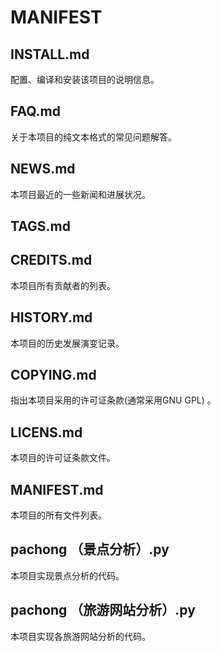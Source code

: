 # MANIFEST

## INSTALL.md
配置、编译和安装该项目的说明信息。

## FAQ.md
关于本项目的纯文本格式的常见问题解答。

## NEWS.md
本项目最近的一些新闻和进展状况。

## TAGS.md

## CREDITS.md
本项目所有贡献者的列表。

## HISTORY.md
本项目的历史发展演变记录。

## COPYING.md
指出本项目采用的许可证条款(通常采用GNU GPL) 。

## LICENS.md
本项目的许可证条款文件。

## MANIFEST.md
本项目的所有文件列表。

## pachong （景点分析）.py 
本项目实现景点分析的代码。

## pachong （旅游网站分析）.py 
本项目实现各旅游网站分析的代码。
